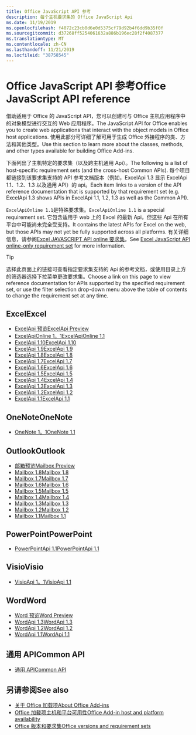 ```yaml
---
title: Office JavaScript API 参考
description: 每个主机要求集的 Office JavaScript Api
ms.date: 11/19/2019
ms.openlocfilehash: f4072c23cb0d6e0d5375cf79d92b4f6dd9b35f0f
ms.sourcegitcommit: d37268ff5254061632a886b196ec28f2f4087377
ms.translationtype: MT
ms.contentlocale: zh-CN
ms.lasthandoff: 11/21/2019
ms.locfileid: "38758545"
---
```

# <a name="office-javascript-api-reference"></a><span data-ttu-id="78c9f-103">Office JavaScript API 参考</span><span class="sxs-lookup"><span data-stu-id="78c9f-103">Office JavaScript API reference</span></span>

<span data-ttu-id="78c9f-104">借助适用于 Office 的 JavaScript API，您可以创建可与 Office 主机应用程序中的对象模型进行交互的 Web 应用程序。</span><span class="sxs-lookup"><span data-stu-id="78c9f-104">The JavaScript API for Office enables you to create web applications that interact with the object models in Office host applications.</span></span> <span data-ttu-id="78c9f-105">使用此部分可详细了解可用于生成 Office 外接程序的类、方法和其他类型。</span><span class="sxs-lookup"><span data-stu-id="78c9f-105">Use this section to learn more about the classes, methods, and other types available for building Office Add-ins.</span></span>

<span data-ttu-id="78c9f-106">下面列出了主机特定的要求集（以及跨主机通用 Api）。</span><span class="sxs-lookup"><span data-stu-id="78c9f-106">The following is a list of host-specific requirement sets (and the cross-host Common APIs).</span></span> <span data-ttu-id="78c9f-107">每个项目都链接到该要求集支持的 API 参考文档版本（例如，ExcelApi 1.3 显示 ExcelApi 1.1、1.2、1.3 以及通用 API）的 api。</span><span class="sxs-lookup"><span data-stu-id="78c9f-107">Each item links to a version of the API reference documentation that is supported by that requirement set (e.g. ExcelApi 1.3 shows APIs in ExcelApi 1.1, 1.2, 1.3 as well as the Common API).</span></span>

<span data-ttu-id="78c9f-108">`ExcelApiOnline 1.1`是特殊要求集。</span><span class="sxs-lookup"><span data-stu-id="78c9f-108">`ExcelApiOnline 1.1` is a special requirement set.</span></span> <span data-ttu-id="78c9f-109">它包含适用于 web 上的 Excel 的最新 Api，但这些 Api 在所有平台中可能尚未完全受支持。</span><span class="sxs-lookup"><span data-stu-id="78c9f-109">It contains the latest APIs for Excel on the web, but those APIs may not yet be fully supported across all platforms.</span></span> <span data-ttu-id="78c9f-110">有关详细信息，请参阅[Excel JAVASCRIPT API online 要求集](/office/dev/add-ins/reference/requirement-sets/excel-api-online-requirement-set)。</span><span class="sxs-lookup"><span data-stu-id="78c9f-110">See [Excel JavaScript API online-only requirement set](/office/dev/add-ins/reference/requirement-sets/excel-api-online-requirement-set) for more information.</span></span>

> [!TIP]
> <span data-ttu-id="78c9f-111">选择此页面上的链接可查看指定要求集支持的 Api 的参考文档，或使用目录上方的筛选器选择下拉菜单更改要求集。</span><span class="sxs-lookup"><span data-stu-id="78c9f-111">Choose a link on this page to view reference documentation for APIs supported by the specified requirement set, or use the filter selection drop-down menu above the table of contents to change the requirement set at any time.</span></span>

## <a name="excel"></a><span data-ttu-id="78c9f-112">Excel</span><span class="sxs-lookup"><span data-stu-id="78c9f-112">Excel</span></span>

- [<span data-ttu-id="78c9f-113">ExcelApi 预览</span><span class="sxs-lookup"><span data-stu-id="78c9f-113">ExcelApi Preview</span></span>](/javascript/api/excel?view=excel-js-preview)
- [<span data-ttu-id="78c9f-114">ExcelApiOnline 1。1</span><span class="sxs-lookup"><span data-stu-id="78c9f-114">ExcelApiOnline 1.1</span></span>](/javascript/api/excel?view=excel-js-online)
- [<span data-ttu-id="78c9f-115">ExcelApi 1.10</span><span class="sxs-lookup"><span data-stu-id="78c9f-115">ExcelApi 1.10</span></span>](/javascript/api/excel?view=excel-js-1.10)
- [<span data-ttu-id="78c9f-116">ExcelApi 1.9</span><span class="sxs-lookup"><span data-stu-id="78c9f-116">ExcelApi 1.9</span></span>](/javascript/api/excel?view=excel-js-1.9)
- [<span data-ttu-id="78c9f-117">ExcelApi 1.8</span><span class="sxs-lookup"><span data-stu-id="78c9f-117">ExcelApi 1.8</span></span>](/javascript/api/excel?view=excel-js-1.8)
- [<span data-ttu-id="78c9f-118">ExcelApi 1.7</span><span class="sxs-lookup"><span data-stu-id="78c9f-118">ExcelApi 1.7</span></span>](/javascript/api/excel?view=excel-js-1.7)
- [<span data-ttu-id="78c9f-119">ExcelApi 1.6</span><span class="sxs-lookup"><span data-stu-id="78c9f-119">ExcelApi 1.6</span></span>](/javascript/api/excel?view=excel-js-1.6)
- [<span data-ttu-id="78c9f-120">ExcelApi 1.5</span><span class="sxs-lookup"><span data-stu-id="78c9f-120">ExcelApi 1.5</span></span>](/javascript/api/excel?view=excel-js-1.5)
- [<span data-ttu-id="78c9f-121">ExcelApi 1.4</span><span class="sxs-lookup"><span data-stu-id="78c9f-121">ExcelApi 1.4</span></span>](/javascript/api/excel?view=excel-js-1.4)
- [<span data-ttu-id="78c9f-122">ExcelApi 1.3</span><span class="sxs-lookup"><span data-stu-id="78c9f-122">ExcelApi 1.3</span></span>](/javascript/api/excel?view=excel-js-1.3)
- [<span data-ttu-id="78c9f-123">ExcelApi 1.2</span><span class="sxs-lookup"><span data-stu-id="78c9f-123">ExcelApi 1.2</span></span>](/javascript/api/excel?view=excel-js-1.2)
- [<span data-ttu-id="78c9f-124">ExcelApi 1.1</span><span class="sxs-lookup"><span data-stu-id="78c9f-124">ExcelApi 1.1</span></span>](/javascript/api/excel?view=excel-js-1.1)

## <a name="onenote"></a><span data-ttu-id="78c9f-125">OneNote</span><span class="sxs-lookup"><span data-stu-id="78c9f-125">OneNote</span></span>

- [<span data-ttu-id="78c9f-126">OneNote 1。1</span><span class="sxs-lookup"><span data-stu-id="78c9f-126">OneNote 1.1</span></span>](/javascript/api/onenote?view=onenote-js-1.1)

## <a name="outlook"></a><span data-ttu-id="78c9f-127">Outlook</span><span class="sxs-lookup"><span data-stu-id="78c9f-127">Outlook</span></span>

- [<span data-ttu-id="78c9f-128">邮箱预览</span><span class="sxs-lookup"><span data-stu-id="78c9f-128">Mailbox Preview</span></span>](/javascript/api/outlook?view=outlook-js-preview)
- [<span data-ttu-id="78c9f-129">Mailbox 1.8</span><span class="sxs-lookup"><span data-stu-id="78c9f-129">Mailbox 1.8</span></span>](/javascript/api/outlook?view=outlook-js-1.8)
- [<span data-ttu-id="78c9f-130">Mailbox 1.7</span><span class="sxs-lookup"><span data-stu-id="78c9f-130">Mailbox 1.7</span></span>](/javascript/api/outlook?view=outlook-js-1.7)
- [<span data-ttu-id="78c9f-131">Mailbox 1.6</span><span class="sxs-lookup"><span data-stu-id="78c9f-131">Mailbox 1.6</span></span>](/javascript/api/outlook?view=outlook-js-1.6)
- [<span data-ttu-id="78c9f-132">Mailbox 1.5</span><span class="sxs-lookup"><span data-stu-id="78c9f-132">Mailbox 1.5</span></span>](/javascript/api/outlook?view=outlook-js-1.5)
- [<span data-ttu-id="78c9f-133">Mailbox 1.4</span><span class="sxs-lookup"><span data-stu-id="78c9f-133">Mailbox 1.4</span></span>](/javascript/api/outlook?view=outlook-js-1.4)
- [<span data-ttu-id="78c9f-134">Mailbox 1.3</span><span class="sxs-lookup"><span data-stu-id="78c9f-134">Mailbox 1.3</span></span>](/javascript/api/outlook?view=outlook-js-1.3)
- [<span data-ttu-id="78c9f-135">Mailbox 1.2</span><span class="sxs-lookup"><span data-stu-id="78c9f-135">Mailbox 1.2</span></span>](/javascript/api/outlook?view=outlook-js-1.2)
- [<span data-ttu-id="78c9f-136">Mailbox 1.1</span><span class="sxs-lookup"><span data-stu-id="78c9f-136">Mailbox 1.1</span></span>](/javascript/api/outlook?view=outlook-js-1.1)

## <a name="powerpoint"></a><span data-ttu-id="78c9f-137">PowerPoint</span><span class="sxs-lookup"><span data-stu-id="78c9f-137">PowerPoint</span></span>

- [<span data-ttu-id="78c9f-138">PowerPointApi 1.1</span><span class="sxs-lookup"><span data-stu-id="78c9f-138">PowerPointApi 1.1</span></span>](/javascript/api/powerpoint?view=powerpoint-js-1.1)

## <a name="visio"></a><span data-ttu-id="78c9f-139">Visio</span><span class="sxs-lookup"><span data-stu-id="78c9f-139">Visio</span></span>

- [<span data-ttu-id="78c9f-140">VisioApi 1。1</span><span class="sxs-lookup"><span data-stu-id="78c9f-140">VisioApi 1.1</span></span>](/javascript/api/visio?view=visio-js-1.1)

## <a name="word"></a><span data-ttu-id="78c9f-141">Word</span><span class="sxs-lookup"><span data-stu-id="78c9f-141">Word</span></span>

- [<span data-ttu-id="78c9f-142">Word 预览</span><span class="sxs-lookup"><span data-stu-id="78c9f-142">Word Preview</span></span>](/javascript/api/word?view=word-js-preview)
- [<span data-ttu-id="78c9f-143">WordApi 1.3</span><span class="sxs-lookup"><span data-stu-id="78c9f-143">WordApi 1.3</span></span>](/javascript/api/word?view=word-js-1.3)
- [<span data-ttu-id="78c9f-144">WordApi 1.2</span><span class="sxs-lookup"><span data-stu-id="78c9f-144">WordApi 1.2</span></span>](/javascript/api/word?view=word-js-1.2)
- [<span data-ttu-id="78c9f-145">WordApi 1.1</span><span class="sxs-lookup"><span data-stu-id="78c9f-145">WordApi 1.1</span></span>](/javascript/api/word?view=word-js-1.1)

## <a name="common-api"></a><span data-ttu-id="78c9f-146">通用 API</span><span class="sxs-lookup"><span data-stu-id="78c9f-146">Common API</span></span>

- [<span data-ttu-id="78c9f-147">通用 API</span><span class="sxs-lookup"><span data-stu-id="78c9f-147">Common API</span></span>](/javascript/api/office?view=common-js)

## <a name="see-also"></a><span data-ttu-id="78c9f-148">另请参阅</span><span class="sxs-lookup"><span data-stu-id="78c9f-148">See also</span></span>

- [<span data-ttu-id="78c9f-149">关于 Office 加载项</span><span class="sxs-lookup"><span data-stu-id="78c9f-149">About Office Add-ins</span></span>](/office/dev/add-ins/overview)
- [<span data-ttu-id="78c9f-150">Office 加载项主机和平台可用性</span><span class="sxs-lookup"><span data-stu-id="78c9f-150">Office Add-in host and platform availability</span></span>](/office/dev/add-ins/overview/office-add-in-availability)
- [<span data-ttu-id="78c9f-151">Office 版本和要求集</span><span class="sxs-lookup"><span data-stu-id="78c9f-151">Office versions and requirement sets</span></span>](/office/dev/add-ins/develop/office-versions-and-requirement-sets)
